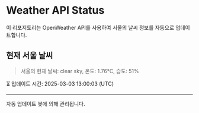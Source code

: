
# Weather API Status

이 리포지토리는 OpenWeather API를 사용하여 서울의 날씨 정보를 자동으로 업데이트합니다.

## 현재 서울 날씨
> 서울의 현재 날씨: clear sky, 온도: 1.76°C, 습도: 51%

⏳ 업데이트 시간: 2025-03-03 13:00:03 (UTC)

---
자동 업데이트 봇에 의해 관리됩니다.
